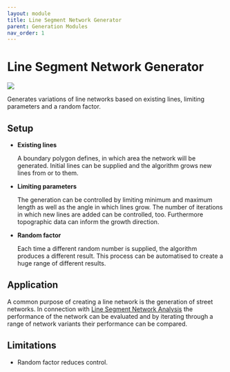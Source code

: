 ```yaml
---
layout: module
title: Line Segment Network Generator
parent: Generation Modules
nav_order: 1
---
```

# Line Segment Network Generator

![](../../../img/line-segment-network-generator-1.png)

Generates variations of line networks based on existing lines, limiting parameters and a random factor.

## Setup

* **Existing lines**

  A boundary polygon defines, in which area the network will be generated. Initial lines can be supplied and the algorithm grows new lines from or to them.

* **Limiting parameters**

  The generation can be controlled by limiting minimum and maximum length as well as the angle in which lines grow. The number of iterations in which new lines are added can be controlled, too. Furthermore topographic data can inform the growth direction.

* **Random factor**

  Each time a different random number is supplied, the algorithm produces a different result. This process can be automatised to create a huge range of different results.

## Application

A common purpose of creating a line network is the generation of street networks. In connection with [Line Segment Network Analysis](../module_analysis/LineSegmentNetworkAnalysis.md) the performance of the network can be evaluated and by iterating through a range of network variants their performance can be compared.

## Limitations

* Random factor reduces control.
